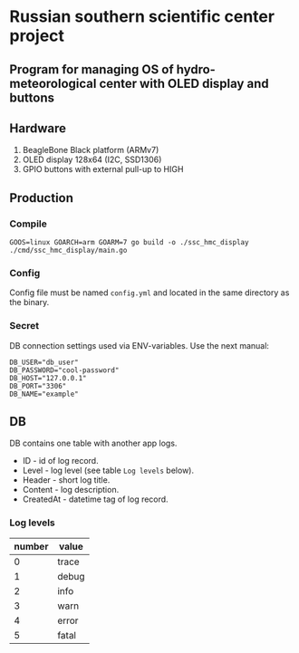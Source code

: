 # Russian southern scientific center project

## Program for managing OS of hydro-meteorological center with OLED display and buttons

## Hardware

1. BeagleBone Black platform (ARMv7)
2. OLED display 128x64 (I2C, SSD1306)
3. GPIO buttons with external pull-up to HIGH

## Production

### Compile

```shell
GOOS=linux GOARCH=arm GOARM=7 go build -o ./ssc_hmc_display ./cmd/ssc_hmc_display/main.go
```

### Config

Config file must be named `config.yml` and located in the same directory as the binary.

### Secret

DB connection settings used via ENV-variables. Use the next manual:

```env
DB_USER="db_user"
DB_PASSWORD="cool-password"
DB_HOST="127.0.0.1"
DB_PORT="3306"
DB_NAME="example"
```

## DB

DB contains one table with another app logs.

- ID - id of log record.
- Level - log level (see table `Log levels` below).
- Header - short log title.
- Content - log description.
- CreatedAt - datetime tag of log record.

### Log levels

| number | value |
|--------|-------|
| 0      | trace |
| 1      | debug |
| 2      | info  |
| 3      | warn  |
| 4      | error |
| 5      | fatal |
